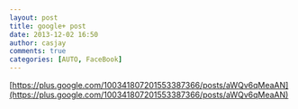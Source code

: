 ```yaml
---
layout: post
title: google+ post
date: 2013-12-02 16:50
author: casjay
comments: true
categories: [AUTO, FaceBook]
---
```


[https://plus.google.com/100341807201553387366/posts/aWQv6qMeaAN](https://plus.google.com/100341807201553387366/posts/aWQv6qMeaAN)  
